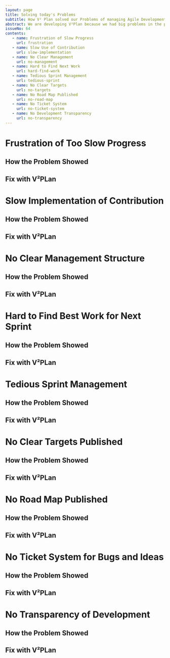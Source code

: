 ```yaml
---
layout: page
title: Solving today's Problems
subtitle: How V² Plan solved our Problems of managing Agile Development and Production on GitHub.
abstract: We are developing V²Plan because we had big problems in the past with managing our development. We heard complaints about lack of management, lack of transparency, frustration of too slow development speed. This document compiles all complaints and describes how V²Plan will fix these problems. This is an open process in which you can participate by adding a comment to the issue of this article or by editing this article which creates a pull request. If you are evaluating V²Plan you can compare if you experience similar problems as we do. If so, chances are V²Plan is your solution too.
issueNo: 64
contents:
   - name: Frustration of Slow Progress
     url: frustration
   - name: Slow Use of Contribution
     url: slow-implementation
   - name: No Clear Management
     url: no-management
   - name: Hard to Find Next Work
     url: hard-find-work
   - name: Tedious Sprint Management
     url: tedious-sprint
   - name: No Clear Targets
     url: no-targets
   - name: No Road Map Published
     url: no-road-map
   - name: No Ticket System
     url: no-ticket-system
   - name: No Development Transparency
     url: no-transparency
---
```




# <a name="frustration"></a> Frustration of Too Slow Progress

## How the Problem Showed

## Fix with V²PLan


# Slow Implementation of Contribution <a name="slow-implementation"></a>

## How the Problem Showed

## Fix with V²PLan


# No Clear Management Structure <a name="no-management"></a>

## How the Problem Showed

## Fix with V²PLan



# Hard to Find Best Work for Next Sprint <a name="hard-find-work"></a>

## How the Problem Showed

## Fix with V²PLan



# Tedious Sprint Management<a name="tedious-sprint"></a>

## How the Problem Showed

## Fix with V²PLan



# No Clear Targets Published <a name="no-targets"></a>

## How the Problem Showed

## Fix with V²PLan



# No Road Map Published <a name="no-road-map"></a>

## How the Problem Showed

## Fix with V²PLan



# No Ticket System for Bugs and Ideas <a name="no-ticket-system"></a>

## How the Problem Showed

## Fix with V²PLan



# No Transparency of Development <a name="no-transparency"></a>

## How the Problem Showed

## Fix with V²PLan



